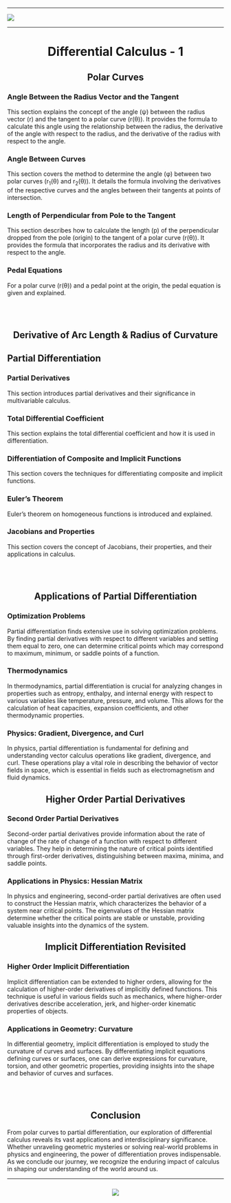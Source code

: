 <hr/>
<img src="Images/vector.png">
<hr/>
<h1 align="center">Differential Calculus - 1</h1>
    <h2 align="center">Polar Curves</h2>
    <h3>Angle Between the Radius Vector and the Tangent</h3>
    <p>This section explains the concept of the angle (ψ) between the radius vector (r) and the tangent to a polar curve (r(θ)). It provides the formula to calculate this angle using the relationship between the radius, the derivative of the angle with respect to the radius, and the derivative of the radius with respect to the angle.</p>
    <h3>Angle Between Curves</h3>
    <p>This section covers the method to determine the angle (φ) between two polar curves (r<sub>1</sub>(θ) and r<sub>2</sub>(θ)). It details the formula involving the derivatives of the respective curves and the angles between their tangents at points of intersection.</p>
    <h3>Length of Perpendicular from Pole to the Tangent</h3>
    <p>This section describes how to calculate the length (p) of the perpendicular dropped from the pole (origin) to the tangent of a polar curve (r(θ)). It provides the formula that incorporates the radius and its derivative with respect to the angle.</p>
    <h3>Pedal Equations</h3>
    <p>For a polar curve (r(θ)) and a pedal point at the origin, the pedal equation is given and explained.</p>
    <br><br>
    <h2 align="center">Derivative of Arc Length & Radius of Curvature</h2>
    <h2>Partial Differentiation</h2>
    <h3>Partial Derivatives</h3>
    <p>This section introduces partial derivatives and their significance in multivariable calculus.</p>
    <h3>Total Differential Coefficient</h3>
    <p>This section explains the total differential coefficient and how it is used in differentiation.</p>
    <h3>Differentiation of Composite and Implicit Functions</h3>
    <p>This section covers the techniques for differentiating composite and implicit functions.</p>
    <h3>Euler’s Theorem</h3>
    <p>Euler’s theorem on homogeneous functions is introduced and explained.</p>
    <h3>Jacobians and Properties</h3>
    <p>This section covers the concept of Jacobians, their properties, and their applications in calculus.</p>
<br><br>
<h2 align="center">Applications of Partial Differentiation</h2>
<h3>Optimization Problems</h3>
<p>Partial differentiation finds extensive use in solving optimization problems. By finding partial derivatives with respect to different variables and setting them equal to zero, one can determine critical points which may correspond to maximum, minimum, or saddle points of a function.</p>
<h3>Thermodynamics</h3>
<p>In thermodynamics, partial differentiation is crucial for analyzing changes in properties such as entropy, enthalpy, and internal energy with respect to various variables like temperature, pressure, and volume. This allows for the calculation of heat capacities, expansion coefficients, and other thermodynamic properties.</p>
<h3>Physics: Gradient, Divergence, and Curl</h3>
<p>In physics, partial differentiation is fundamental for defining and understanding vector calculus operations like gradient, divergence, and curl. These operations play a vital role in describing the behavior of vector fields in space, which is essential in fields such as electromagnetism and fluid dynamics.</p>
<h2 align="center">Higher Order Partial Derivatives</h2>
<h3>Second Order Partial Derivatives</h3>
<p>Second-order partial derivatives provide information about the rate of change of the rate of change of a function with respect to different variables. They help in determining the nature of critical points identified through first-order derivatives, distinguishing between maxima, minima, and saddle points.</p>
<h3>Applications in Physics: Hessian Matrix</h3>
<p>In physics and engineering, second-order partial derivatives are often used to construct the Hessian matrix, which characterizes the behavior of a system near critical points. The eigenvalues of the Hessian matrix determine whether the critical points are stable or unstable, providing valuable insights into the dynamics of the system.</p>
<h2 align="center">Implicit Differentiation Revisited</h2>
<h3>Higher Order Implicit Differentiation</h3>
<p>Implicit differentiation can be extended to higher orders, allowing for the calculation of higher-order derivatives of implicitly defined functions. This technique is useful in various fields such as mechanics, where higher-order derivatives describe acceleration, jerk, and higher-order kinematic properties of objects.</p>
<h3>Applications in Geometry: Curvature</h3>
<p>In differential geometry, implicit differentiation is employed to study the curvature of curves and surfaces. By differentiating implicit equations defining curves or surfaces, one can derive expressions for curvature, torsion, and other geometric properties, providing insights into the shape and behavior of curves and surfaces.</p>
<br><br>
<h2 align="center">Conclusion</h2>
<p>From polar curves to partial differentiation, our exploration of differential calculus reveals its vast applications and interdisciplinary significance. Whether unraveling geometric mysteries or solving real-world problems in physics and engineering, the power of differentiation proves indispensable. As we conclude our journey, we recognize the enduring impact of calculus in shaping our understanding of the world around us.</p>
<hr/>
<h3 align="center">
 <img src="https://readme-typing-svg.herokuapp.com?font=Fira+Code&size=15&pause=1000&color=00FFBD&center=true&vCenter=true&random=false&width=435&lines=Thank+You+For+Inspecting+;My+Work+on+Advances+Calculus+-+1!+%F0%9F%98%84"/>
</h3>
</body>
